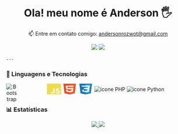 <h1 align='center'>
Ola! meu nome é Anderson 🖐️
</h1>
<p align='center'>
  📫 Entre em contato comigo: <a href='mailto:andersonrozwot@gmail.com'>andersonrozwot@gmail.com</a>
</p>
<div align='center' style="display: inline_block">
  <!--   <a href="https://wa.me/123" target="_blank"><img src="https://img.shields.io/badge/WhatsApp-25D366?style=for-the-badge&logo=whatsapp&logoColor=white" target="_blank"></a>-->
  <a href="https://www.instagram.com/anderssonrz/" target="_blank"><img src="https://img.shields.io/badge/-Instagram-%23E4405F?style=for-the-badge&logo=instagram&logoColor=white" target="_blank"></a>
  <a href="https://www.linkedin.com/in/andersonrozwot/" target="_blank"><img src="https://img.shields.io/badge/-LinkedIn-%230077B5?style=for-the-badge&logo=linkedin&logoColor=white" target="_blank"></a>  
</div>

    ---

### 🤖 Linguagens e Tecnologias
<div align='center' style="display: inline_block">
  <img align="center" alt="icone Js" height="30" width="40" src="https://raw.githubusercontent.com/devicons/devicon/master/icons/javascript/javascript-plain.svg">
  <img align="center" alt="icone HTML" height="30" width="40" src="https://raw.githubusercontent.com/devicons/devicon/master/icons/html5/html5-original.svg">
  <img align="center" alt="icone CSS" height="30" width="40" src="https://raw.githubusercontent.com/devicons/devicon/master/icons/css3/css3-original.svg">
  <img align="center" alt="icone PHP" height="30" width="40" src="https://cdn-icons-png.flaticon.com/512/5968/5968332.png">
  <img align="center" alt="icone Python" height="50" width="50" src="https://www.svgrepo.com//show/376344/python.svg">
  <img align="left" alt="Bootstrap"    title="Bootstrap"     width="30px"     style="padding-right: 10px;"     src="https://cdn.jsdelivr.net/gh/devicons/devicon@latest/icons/bootstrap/bootstrap-original.svg" />
</div>
  
  ##

### 📊 Estatísticas

<div align="center">
  <a href="https://github.com/Anderssonrz">
  <img height="180em" src="https://github-readme-stats.vercel.app/api?username=Anderssonrz&show_icons=true&theme=radical&include_all_commits=true&count_private=true"/>
  <img height="180em" src="https://github-readme-stats.vercel.app/api/top-langs/?username=Anderssonrz&layout=compact&langs_count=7&theme=dracula"/>
</div>
